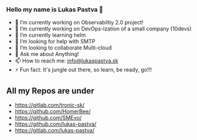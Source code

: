 ### Hello my name is Lukas Pastva 👋

- 🔭 I’m currently working on Observabiltiy 2.0 project!
- 🔭 I’m currently working on DevOps-ization of a small company (10devs)
- 🌱 I’m currently learning helm
- 🤔 I’m looking for help with SMTP
- 👯 I’m looking to collaborate Multi-cloud
- 💬 Ask me about Anything!
- 📫 How to reach me: info@lukaspastva.sk
- ⚡ Fun fact: It's jungle out there, so learn, be ready, go!!!
 

## All my Repos are under 
 - https://gitlab.com/tronic-sk/
 - https://github.com/HomerBee/
 - https://github.com/SMEyo/
 - https://github.com/lukas-pastva/
 - https://gitlab.com/lukas-pastva/
 

